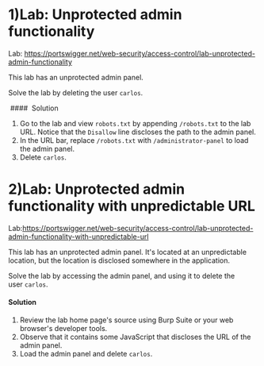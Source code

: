 # 1)Lab: Unprotected admin functionality

Lab: https://portswigger.net/web-security/access-control/lab-unprotected-admin-functionality

This lab has an unprotected admin panel.

Solve the lab by deleting the user `carlos`.

 ####  Solution

1. Go to the lab and view `robots.txt` by appending `/robots.txt` to the lab URL. Notice that the `Disallow` line discloses the path to the admin panel.
2. In the URL bar, replace `/robots.txt` with `/administrator-panel` to load the admin panel.
3. Delete `carlos`.

# 2)Lab: Unprotected admin functionality with unpredictable URL

Lab:https://portswigger.net/web-security/access-control/lab-unprotected-admin-functionality-with-unpredictable-url

This lab has an unprotected admin panel. It's located at an unpredictable location, but the location is disclosed somewhere in the application.

Solve the lab by accessing the admin panel, and using it to delete the user `carlos`.

#### Solution

1. Review the lab home page's source using Burp Suite or your web browser's developer tools.
2. Observe that it contains some JavaScript that discloses the URL of the admin panel.
3. Load the admin panel and delete `carlos`.

